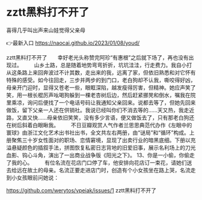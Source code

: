 # zztt黑料打不开了
喜得几乎叫出声来山娃觉得父亲母

👉最新入口 https://naocai.github.io/2023/01/08/youd/

zztt黑料打不开了　　幸好老光头称赞完阿珍“有惠根”之后就下场了，再也没有出现过。
　　山乡土路，总是随着地势弯弯折折，坑坑洼洼，行走费力。我自小打从这条路上来回奔波过不计其数，走出来的我，远离了家，但依旧熟悉和对它怀有特殊的感受。如今往回走，三步并两步的到门口，老白狗却不认我，嘶咬得好凶，母亲开门迎时，显得又苍老一些，眼眶深陷，越发瘦得厉害，但精神。她应声笑了笑，用一根长棍厉声吆喝狗躲到一棵老杏树后边，然后赶紧挪凳和倒水，嘱我在院里乘凉，询问后便找了一个电话号码让我通知父亲回来。说都去等了，但她先回来做饭，留下父亲一人还在供销社。我说已经叫你们不消去等的……天又热，我走近路，又直又快……母亲依旧笑笑，没有多少言语，便又做饭去了，只有那老白狗还在树后斜着白眼瞅我。
　　不日豆瓣观赏人气作者兰思思典范代办作《左眼中的寰球》由浙江文化艺术出书社出书，全文共左右两册，由“谜局”和“循环”构成。上册聚焦三十岁女性面对的职场、恋情窘境，显现了出卖行业的暗黑底细。下册以充溢悬疑颜色的插叙手法，拼图恢复私密日志背地的旧爱旧事，展示名利场上的刀光血影、钩心斗角，演出了一出商业战争版《阳光之下》。
	13、你是一小偷，你偷走了我的心。
　　有位名流在花店门口停了车，他安排向花店订一束花，请她们送去给远在故土的母亲。名流正要走进店门时，创造有个小女孩坐在路上哭，名流走到小女孩眼前问她说：

https://github.com/werytos/vpeiak/issues/1
zztt黑料打不开了
